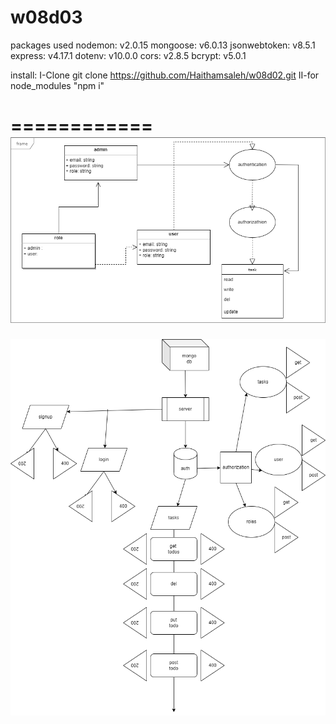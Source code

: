 # w08d03

packages used nodemon: v2.0.15 mongoose: v6.0.13 jsonwebtoken: v8.5.1 express: v4.17.1 dotenv: v10.0.0 cors: v2.8.5 bcrypt: v5.0.1

install: 
I-Clone git clone https://github.com/Haithamsaleh/w08d02.git 
II-for node_modules "npm i"






============
![This is an image](./83.png)
============
![This is an image](./831.png)